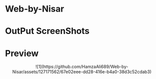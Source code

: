 # Web-by-Nisar
# OutPut ScreenShots
# Preview
<p align="center">
  ![1](https://github.com/HamzaAli689/Web-by-Nisar/assets/127171562/67e02eee-dd28-416e-b4a0-38d3c52cdab3)
</p>

